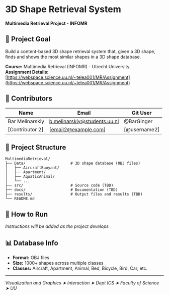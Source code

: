 # 3D Shape Retrieval System
**Multimedia Retrieval Project - INFOMR**

## 🎯 Project Goal

Build a content-based 3D shape retrieval system that, given a 3D shape, finds and shows the most similar shapes in a 3D shape database.

**Course:** Multimedia Retrieval (INFOMR) - Utrecht University  
**Assignment Details:** [https://webspace.science.uu.nl/~telea001/MR/Assignment](https://webspace.science.uu.nl/~telea001/MR/Assignment)

## 👥 Contributors

| Name | Email | Git User |
|------|-------|----------|
| Bar Melinarskiy | b.melinarskiy@students.uu.nl | @BarGinger |
| [Contributor 2] | [email2@example.com] | [@username2] |

## 📁 Project Structure

```
MultimediaRetrieval/
├── Data/                    # 3D shape database (OBJ files)
│   ├── AircraftBuoyant/
│   ├── Apartment/
│   ├── AquaticAnimal/
│   └── ...
├── src/                     # Source code (TBD)
├── docs/                    # Documentation (TBD)
├── results/                 # Output files and results (TBD)
└── README.md
```

## 🚀 How to Run

*Instructions will be added as the project develops*

## 📊 Database Info

- **Format:** OBJ files
- **Size:** 1000+ shapes across multiple classes
- **Classes:** Aircraft, Apartment, Animal, Bed, Bicycle, Bird, Car, etc.

---

*Visualization and Graphics ➤ Interaction ➤ Dept ICS ➤ Faculty of Science ➤ UU*
